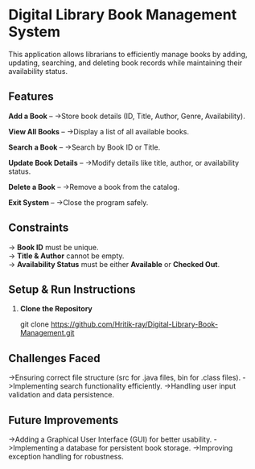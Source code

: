 # Digital Library Book Management System

This application allows librarians to efficiently manage books by adding, updating, searching, and deleting book records while maintaining their availability status.

##  Features
 **Add a Book** – 
 ->Store book details (ID, Title, Author, Genre, Availability). 

 **View All Books** – 
 ->Display a list of all available books. 
 
 **Search a Book** – 
 ->Search by Book ID or Title.  
 
 **Update Book Details** – 
 ->Modify details like title, author, or availability status.  
 
 **Delete a Book** –
 ->Remove a book from the catalog.
 
 **Exit System** – 
 ->Close the program safely.  

 
##  Constraints
-> **Book ID** must be unique.  
-> **Title & Author** cannot be empty.  
-> **Availability Status** must be either **Available** or **Checked Out**.  


##  Setup & Run Instructions
1. **Clone the Repository**  
   
   git clone https://github.com/Hritik-ray/Digital-Library-Book-Management.git
   


## Challenges Faced
->Ensuring correct file structure (src for .java files, bin for .class files).
->Implementing search functionality efficiently.
->Handling user input validation and data persistence.



## Future Improvements
->Adding a Graphical User Interface (GUI) for better usability.
->Implementing a database for persistent book storage.
->Improving exception handling for robustness.









